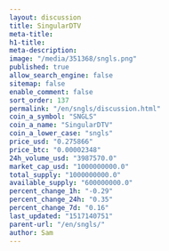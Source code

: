 ```yaml
---
layout: discussion
title: SingularDTV
meta-title: 
h1-title: 
meta-description: 
image: "/media/351368/sngls.png"
published: true
allow_search_engine: false
sitemap: false
enable_comment: false
sort_order: 137
permalink: "/en/sngls/discussion.html"
coin_a_symbol: "SNGLS"
coin_a_name: "SingularDTV"
coin_a_lower_case: "sngls"
price_usd: "0.275866"
price_btc: "0.00002348"
24h_volume_usd: "3987570.0"
market_cap_usd: "1000000000.0"
total_supply: "1000000000.0"
available_supply: "600000000.0"
percent_change_1h: "-0.29"
percent_change_24h: "0.35"
percent_change_7d: "0.16"
last_updated: "1517140751"
parent-url: "/en/sngls/"
author: Sam
---
```



